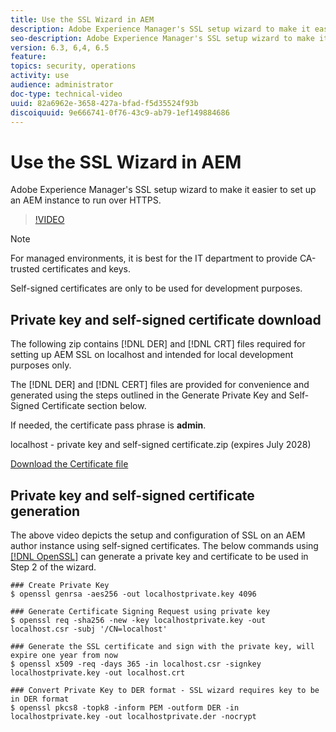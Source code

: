 ```yaml
---
title: Use the SSL Wizard in AEM
description: Adobe Experience Manager's SSL setup wizard to make it easier to set up an AEM instance to run over HTTPS.
seo-description: Adobe Experience Manager's SSL setup wizard to make it easier to set up an AEM instance to run over HTTPS.
version: 6.3, 6,4, 6.5
feature: 
topics: security, operations
activity: use
audience: administrator
doc-type: technical-video
uuid: 82a6962e-3658-427a-bfad-f5d35524f93b
discoiquuid: 9e666741-0f76-43c9-ab79-1ef149884686
---
```


# Use the SSL Wizard in AEM

Adobe Experience Manager's SSL setup wizard to make it easier to set up an AEM instance to run over HTTPS.

>[!VIDEO](https://video.tv.adobe.com/v/17993/?quality=12)

>[!NOTE]
>
>For managed environments, it is best for the IT department to provide CA-trusted certificates and keys.
>
>Self-signed certificates are only to be used for development purposes.

## Private key and self-signed certificate download

The following zip contains [!DNL DER] and [!DNL CRT] files required for setting up AEM SSL on localhost and intended for local development purposes only.

The [!DNL DER] and [!DNL CERT] files are provided for convenience and generated using the steps outlined in the Generate Private Key and Self-Signed Certificate section below.

If needed, the certificate pass phrase is **admin**.

localhost - private key and self-signed certificate.zip (expires July 2028)

[Download the Certificate file](assets/use-the-ssl-wizard/certificate.zip)

## Private key and self-signed certificate generation

The above video depicts the setup and configuration of SSL on an AEM author instance using self-signed certificates. The below commands using [[!DNL OpenSSL]](https://www.openssl.org/) can generate a private key and certificate to be used in Step 2 of the wizard.

```shell
### Create Private Key
$ openssl genrsa -aes256 -out localhostprivate.key 4096

### Generate Certificate Signing Request using private key
$ openssl req -sha256 -new -key localhostprivate.key -out localhost.csr -subj '/CN=localhost'

### Generate the SSL certificate and sign with the private key, will expire one year from now
$ openssl x509 -req -days 365 -in localhost.csr -signkey localhostprivate.key -out localhost.crt

### Convert Private Key to DER format - SSL wizard requires key to be in DER format
$ openssl pkcs8 -topk8 -inform PEM -outform DER -in localhostprivate.key -out localhostprivate.der -nocrypt

```
